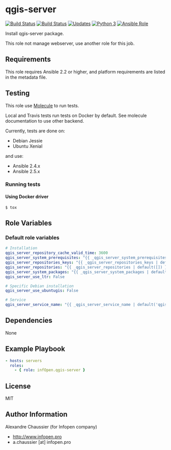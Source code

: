 # qgis-server

[![Build Status](https://img.shields.io/travis/infOpen/ansible-role-qgis-server/master.svg?label=travis_master)](https://travis-ci.org/infOpen/ansible-role-qgis-server)
[![Build Status](https://img.shields.io/travis/infOpen/ansible-role-qgis-server/develop.svg?label=travis_develop)](https://travis-ci.org/infOpen/ansible-role-qgis-server)
[![Updates](https://pyup.io/repos/github/infOpen/ansible-role-qgis-server/shield.svg)](https://pyup.io/repos/github/infOpen/ansible-role-qgis-server/)
[![Python 3](https://pyup.io/repos/github/infOpen/ansible-role-qgis-server/python-3-shield.svg)](https://pyup.io/repos/github/infOpen/ansible-role-qgis-server/)
[![Ansible Role](https://img.shields.io/ansible/role/24685.svg)](https://galaxy.ansible.com/infOpen/qgis-server/)

Install qgis-server package.

This role not manage webserver, use another role for this job.

## Requirements

This role requires Ansible 2.2 or higher,
and platform requirements are listed in the metadata file.

## Testing

This role use [Molecule](https://github.com/metacloud/molecule/) to run tests.

Local and Travis tests run tests on Docker by default.
See molecule documentation to use other backend.

Currently, tests are done on:
- Debian Jessie
- Ubuntu Xenial

and use:
- Ansible 2.4.x
- Ansible 2.5.x

### Running tests

#### Using Docker driver

```
$ tox
```

## Role Variables

### Default role variables

``` yaml
# Installation
qgis_server_repository_cache_valid_time: 3600
qgis_server_system_prerequisites: "{{ _qgis_server_system_prerequisites | default([]) }}"
qgis_server_repositories_keys: "{{ _qgis_server_repositories_keys | default([]) }}"
qgis_server_repositories: "{{ _qgis_server_repositories | default([]) }}"
qgis_server_system_packages: "{{ _qgis_server_system_packages | default([]) }}"
qgis_server_use_ltr: False

# Specific Debian installation
qgis_server_use_ubuntugis: False

# Service
qgis_server_service_name: "{{ _qgis_server_service_name | default('qgis-server') }}"
```

## Dependencies

None

## Example Playbook

``` yaml
- hosts: servers
  roles:
    - { role: infOpen.qgis-server }
```

## License

MIT

## Author Information

Alexandre Chaussier (for Infopen company)
- http://www.infopen.pro
- a.chaussier [at] infopen.pro
